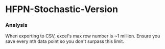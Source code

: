 # HFPN-Stochastic-Version

### Analysis
When exporting to CSV, excel's max row number is ~1 million. Ensure you save every nth data point so you don't surpass this limit.
